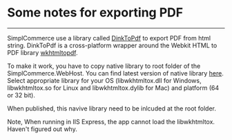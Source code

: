 # Some notes for exporting PDF

---

SimplCommerce use a library called [DinkToPdf](https://github.com/rdvojmoc/DinkToPdf) to export PDF from html string.  DinkToPdf is a cross-platform wrapper around the Webkit HTML to PDF library [wkhtmltopdf](https://wkhtmltopdf.org).


To make it work, you have to copy native library to root folder of the SimplCommerce.WebHost. You can find latest version of native library [here](https://github.com/rdvojmoc/DinkToPdf/tree/v1.0.8/v0.12.4). Select appropriate library for your OS (libwkhtmltox.dll for Windows, libwkhtmltox.so for Linux and libwkhtmltox.dylib for Mac) and platform (64 or 32 bit).

When published, this navive library need to be inlcuded at the root folder.

Note, When running in IIS Express, the app cannot load the libwkhtmltox. Haven't figured out why.
